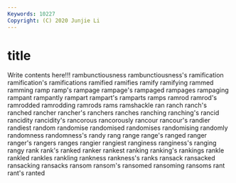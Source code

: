 ```yaml
---
Keywords: 10227
Copyright: (C) 2020 Junjie Li
---
```


# title

Write contents here!!!
rambunctiousness 
rambunctiousness's 
ramification 
ramification's 
ramifications 
ramified
ramifies 
ramify 
ramifying 
rammed 
ramming 
ramp 
ramp's 
rampage 
rampage's 
rampaged
rampages 
rampaging 
rampant 
rampantly 
rampart 
rampart's 
ramparts 
ramps 
ramrod 
ramrod's
ramrodded 
ramrodding 
ramrods 
rams 
ramshackle 
ran 
ranch 
ranch's 
ranched 
rancher
rancher's 
ranchers 
ranches 
ranching 
ranching's 
rancid 
rancidity 
rancidity's 
rancorous 
rancorously
rancour 
rancour's 
randier 
randiest 
random 
randomise 
randomised 
randomises 
randomising 
randomly
randomness 
randomness's 
randy 
rang 
range 
range's 
ranged 
ranger 
ranger's 
rangers
ranges 
rangier 
rangiest 
ranginess 
ranginess's 
ranging 
rangy 
rank 
rank's 
ranked
ranker 
rankest 
ranking 
ranking's 
rankings 
rankle 
rankled 
rankles 
rankling 
rankness
rankness's 
ranks 
ransack 
ransacked 
ransacking 
ransacks 
ransom 
ransom's 
ransomed 
ransoming
ransoms 
rant 
rant's 
ranted 
